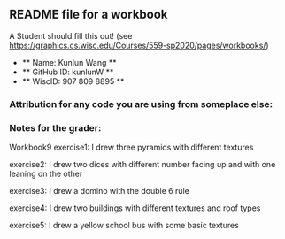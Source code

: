 ## README file for a workbook

A Student should fill this out! (see https://graphics.cs.wisc.edu/Courses/559-sp2020/pages/workbooks/)

- ** Name: Kunlun Wang ** 
- ** GitHub ID: kunlunW ** 
- ** WiscID: 907 809 8895 **

### Attribution for any code you are using from someplace else:

### Notes for the grader: 
Workbook9
exercise1: 
I drew three pyramids with different textures

exercise2:
I drew two dices with different number facing up and with one leaning on the other 

exercise3:
I drew a domino with the double 6 rule 

exercise4:
I drew two buildings with different textures and roof types 

exercise5:
I drew a yellow school bus with some basic textures